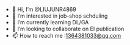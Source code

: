 - 👋 Hi, I’m @LIUJUNR4869
- 👀 I’m interested in job-shop schduling
- 🌱 I’m currently learning DL/GA
- 💞️ I’m looking to collaborate on EI publication
- 📫 How to reach me :1364381033@qq.com



<!---
LIUJUNR4869/LIUJUNR4869 is a ✨ special ✨ repository because its `README.md` (this file) appears on your GitHub profile.
You can click the Preview link to take a look at your changes.
[![Anurag's GitHub stats](https://github-readme-stats.vercel.app/apiLIUJUNR4869anuraghazra)](https://github.com/anuraghazra/github-readme-stats)
![Anurag's GitHub stats](https://github-readme-stats.vercel.app/apiLIUJUNR4869anuraghazra&hide=contribs,prs)
![Anurag's GitHub stats](https://github-readme-stats.vercel.app/apiLIUJUNR4869anuraghazra&count_private=true)
![Anurag's GitHub stats](https://github-readme-stats.vercel.app/apiLIUJUNR4869anuraghazra&show_icons=true)
![Anurag's GitHub stats](https://github-readme-stats.vercel.app/apiLIUJUNR4869anuraghazra&show_icons=true&theme=radical)
--->
